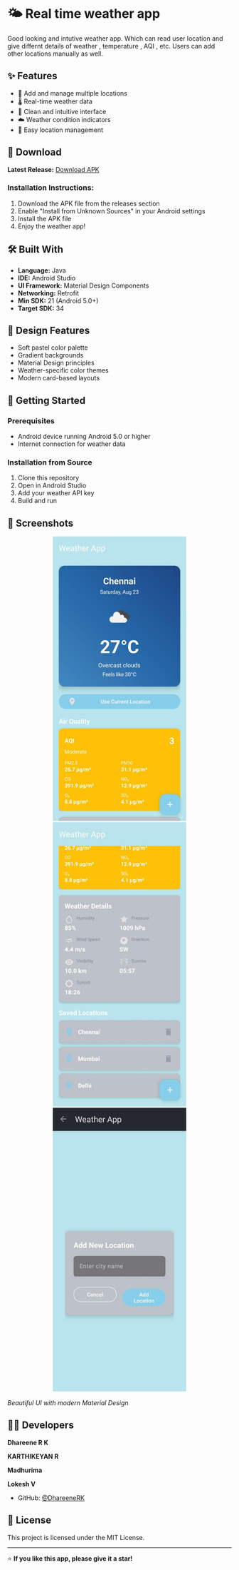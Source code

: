 # 🌤️ Real time weather app

Good looking and intutive weather app. Which can read user location and give differnt details of weather , temperature , AQI , etc. Users can add other locations manually as well.

## ✨ Features

- 📍 Add and manage multiple locations
- 🌡️ Real-time weather data
- 📱 Clean and intuitive interface
- ☁️ Weather condition indicators
- 🔄 Easy location management

## 📱 Download

**Latest Release:** [Download APK](https://github.com/DhareeneRK/Weather-App/releases/latest)

### Installation Instructions:
1. Download the APK file from the releases section
2. Enable "Install from Unknown Sources" in your Android settings
3. Install the APK file
4. Enjoy the weather app!

## 🛠️ Built With

- **Language:** Java
- **IDE:** Android Studio
- **UI Framework:** Material Design Components
- **Networking:** Retrofit
- **Min SDK:** 21 (Android 5.0+)
- **Target SDK:** 34

## 🎨 Design Features

- Soft pastel color palette
- Gradient backgrounds
- Material Design principles
- Weather-specific color themes
- Modern card-based layouts

## 🚀 Getting Started

### Prerequisites
- Android device running Android 5.0 or higher
- Internet connection for weather data

### Installation from Source
1. Clone this repository
2. Open in Android Studio
3. Add your weather API key
4. Build and run

## 📱 Screenshots

<div align="center">
  <img src="screenshots/main_screen.jpeg" alt="Main Screen" width="300"/>
  <img src="screenshots/weather_details.jpeg" alt="Weather Details" width="300"/>
  <img src="screenshots/location_search.jpeg" alt="Location Search" width="300"/>
</div>

*Beautiful UI with modern Material Design*

## 👨‍💻 Developers

**Dhareene R K**

**KARTHIKEYAN R**

**Madhurima**

**Lokesh V**
- GitHub: [@DhareeneRK](https://github.com/DhareeneRK)

## 📄 License

This project is licensed under the MIT License.

---

⭐ **If you like this app, please give it a star!**
